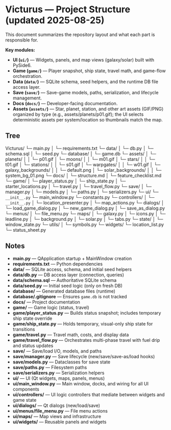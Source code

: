 # Victurus — Project Structure (updated 2025-08-25)

This document summarizes the repository layout and what each part is responsible for.

**Key modules:**

- **UI (`ui/`)** — Widgets, panels, and map views (galaxy/solar) built with PySide6.
- **Game (`game/`)** — Player snapshot, ship state, travel math, and game-flow orchestration.
- **Data (`data/`)** — SQLite schema, seed helpers, and the runtime DB file access layer.
- **Save (`save/`)** — Save-game models, paths, serialization, and lifecycle management.
- **Docs (`docs/`)** — Developer-facing documentation.
- **Assets (`assets/`)** — Star, planet, station, and other art assets (GIF/PNG) organized by type (e.g., assets/planets/p01.gif); the UI selects deterministic assets per system/location so thumbnails match the map.

## Tree

Victurus/
└─ main.py
│ └─ requirements.txt
└─ data/
│ └─ db.py
│ └─ schema.sql
│ └─ seed.py
└─ database/
│ └─ game.db
└─ assets/
│ └─ planets/
│ │ └─ p01.gif
│ └─ moons/
│ │ └─ m01.gif
│ └─ stars/
│ │ └─ t01.gif
│ └─ stations/
│ │ └─ s01.gif
│ └─ warpgates/
│ │ └─ w01.gif
│ └─ galaxy_backgrounds/
│ │ └─ default.png
│ └─ solar_backgrounds/
│ │ └─ system_bg_01.png
└─ docs/
│ └─ structure.md
│ └─ feature_checklist.md
└─ game/
│ └─ player_status.py
│ └─ ship_state.py
│ └─ starter_locations.py
│ └─ travel.py
│ └─ travel_flow.py
└─ save/
│ └─ manager.py
│ └─ models.py
│ └─ paths.py
│ └─ serializers.py
└─ ui/
  └─ `__init__.py`
  └─ main_window.py
  └─ constants.py
  └─ controllers/
  │ └─ `__init__.py`
  │ └─ location_presenter.py
  │ └─ map_actions.py
  └─ dialogs/
  │ └─ load_game_dialog.py
  │ └─ new_game_dialog.py
  │ └─ save_as_dialog.py
  └─ menus/
  │ └─ file_menu.py
  └─ maps/
  │ └─ galaxy.py
  │ └─ icons.py
  │ └─ leadline.py
  │ └─ background.py
  │ └─ solar.py
  │ └─ tabs.py
  └─ state/
  │ └─ window_state.py
  └─ utils/
  │ └─ symbols.py
  └─ widgets/
    └─ location_list.py
    └─ status_sheet.py

## Notes

- **main.py** — QApplication startup + MainWindow creation
- **requirements.txt** — Python dependencies
- **data/** — SQLite access, schema, and initial seed helpers
- **data/db.py** — DB access layer (connection, queries)
- **data/schema.sql** — Authoritative SQLite schema
- **data/seed.py** — Initial seed logic (only on fresh DB)
- **database/** — Generated database files (runtime)
- **database/.gitignore** — Ensures `game.db` is not tracked
- **docs/** — Project documentation
- **game/** — Game logic (status, travel)
- **game/player_status.py** — Builds status snapshot; includes temporary ship state override
- **game/ship_state.py** — Holds temporary, visual-only ship state for transitions
- **game/travel.py** — Travel math, costs, and display data
- **game/travel_flow.py** — Orchestrates multi-phase travel with fuel drip and status updates
- **save/** — Save/load I/O, models, and paths
- **save/manager.py** — Save lifecycle (new/save/save-as/load hooks)
- **save/models.py** — Dataclasses for save state
- **save/paths.py** — Filesystem paths
- **save/serializers.py** — Serialization helpers
- **ui/** — UI (Qt widgets, maps, panels, menus)
- **ui/main_window.py** — Main window, docks, and wiring for all UI components
- **ui/controllers/** — UI logic controllers that mediate between widgets and game state
- **ui/dialogs/** — Qt dialogs (new/load/save)
- **ui/menus/file_menu.py** — File menu actions
- **ui/maps/** — Map views and infrastructure
- **ui/widgets/** — Reusable panels and widgets
